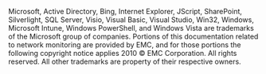 <Token xmlns:xlink="http://www.w3.org/1999/xlink">Microsoft, Active Directory, Bing, Internet Explorer, JScript, SharePoint, Silverlight, SQL Server, Visio, Visual Basic, Visual Studio, Win32, Windows, Microsoft Intune, Windows PowerShell, and Windows Vista are trademarks of the Microsoft group of companies. Portions of this documentation related to network monitoring are provided by EMC, and for those portions the following copyright notice applies 2010 © EMC Corporation. All rights reserved. All other trademarks are property of their respective owners.</Token>